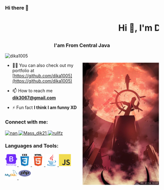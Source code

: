 ### Hi there 👋
<h1 align="center" color="blue"><marquee behavior="scroll" direction="left">Hi 👋, I'm Dika Ramadani</marquee></h1>
<h3 align="center"> I'am From Central Java</h3>

<p align="left"> <img src="https://komarev.com/ghpvc/?username=bayu1s&label=Profile%20views&color=129e00&style=plastic" alt="dika1005" /> </p>
<img align="right" alt="Coding" width="250" height="400" src="metus.png">

- 👨‍💻 You can also check out my portfolio at [https://github.com/dika1005](https://github.com/dika1005)

- 📫 How to reach me **dik3067@gmail.com**

- ⚡ Fun fact **I think I am funny XD**

<h3 align="left">Connect with me:</h3>
<p align="left">

<a href="https://www.linkedin.com/in/dika-ramadani-41356b340/" target="_blank">
  <img align="center" src="https://cdn.jsdelivr.net/npm/simple-icons@3.0.1/icons/linkedin.svg" alt="nan" height="30" width="40" fill="white"/>
</a>
<a href="https://www.instagram.com/mas_dikk21/" target="_blank">
  <img align="center" src="https://cdn.jsdelivr.net/npm/simple-icons@3.0.1/icons/instagram.svg" alt="Mass_dik21" height="30" width="40" fill="white"/>
</a>
<a href="https://www.facebook.com/profile.php?id=100087939921684" target="_blank">
  <img align="center" src="https://cdn.jsdelivr.net/npm/simple-icons@3.0.1/icons/facebook.svg" alt="rullfz" height="30" width="40" fill="white"/>
</a>


</p>

<h3 align="left">Languages and Tools:</h3>
<p align="left"> <a href="https://getbootstrap.com" target="_blank" rel="noreferrer"> <img src="https://raw.githubusercontent.com/devicons/devicon/master/icons/bootstrap/bootstrap-plain-wordmark.svg" alt="bootstrap" width="40" height="40"/> </a> <a href="https://www.w3schools.com/css/" target="_blank" rel="noreferrer"> <img src="https://raw.githubusercontent.com/devicons/devicon/master/icons/css3/css3-original-wordmark.svg" alt="css3" width="40" height="40"/> </a> <a href="https://www.w3.org/html/" target="_blank" rel="noreferrer"> <img src="https://raw.githubusercontent.com/devicons/devicon/master/icons/html5/html5-original-wordmark.svg" alt="html5" width="40" height="40"/> </a> <a href="https://www.java.com" target="_blank" rel="noreferrer"> <img src="https://raw.githubusercontent.com/devicons/devicon/master/icons/java/java-original.svg" alt="java" width="40" height="40"/> </a> <a href="https://developer.mozilla.org/en-US/docs/Web/JavaScript" target="_blank" rel="noreferrer"> <img src="https://raw.githubusercontent.com/devicons/devicon/master/icons/javascript/javascript-original.svg" alt="javascript" width="40" height="40"/> </a> <a href="https://www.mysql.com/" target="_blank" rel="noreferrer"> <img src="https://raw.githubusercontent.com/devicons/devicon/master/icons/mysql/mysql-original-wordmark.svg" alt="mysql" width="40" height="40"/> </a> <a href="https://www.php.net" target="_blank" rel="noreferrer"> <img src="https://raw.githubusercontent.com/devicons/devicon/master/icons/php/php-original.svg" alt="php" width="40" height="40"/> </a> </p>
